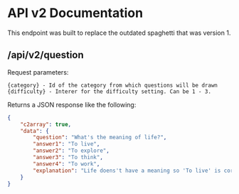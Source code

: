 # API v2 Documentation

This endpoint was built to replace the outdated spaghetti that was version 1. 

## /api/v2/question

Request parameters:

    {category} - Id of the category from which questions will be drawn
    {difficulty} - Interer for the difficulty setting. Can be 1 - 3.

Returns a JSON response like the following:
```json
{
    "c2array": true,
    "data": {
        "question": "What's the meaning of life?",
        "answer1": "To live",
        "answer2": "To explore",
        "answer3": "To think",
        "answer4": "To work",
        "explanation": "Life doens't have a meaning so 'To live' is correct.",
    }
}
```  
